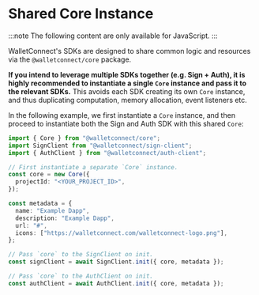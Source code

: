 # Shared Core Instance


:::note
The following content are only available for JavaScript.
:::

WalletConnect's SDKs are designed to share common logic and resources via the `@walletconnect/core` package.

**If you intend to leverage multiple SDKs together (e.g. Sign + Auth), it is highly recommended to instantiate
a single `Core` instance and pass it to the relevant SDKs.** This avoids each SDK creating its own `Core` instance,
and thus duplicating computation, memory allocation, event listeners etc.

In the following example, we first instantiate a `Core` instance, and then proceed to instantiate both the Sign
and Auth SDK with this shared `Core`:

```ts
import { Core } from "@walletconnect/core";
import SignClient from "@walletconnect/sign-client";
import { AuthClient } from "@walletconnect/auth-client";

// First instantiate a separate `Core` instance.
const core = new Core({
  projectId: "<YOUR_PROJECT_ID>",
});

const metadata = {
  name: "Example Dapp",
  description: "Example Dapp",
  url: "#",
  icons: ["https://walletconnect.com/walletconnect-logo.png"],
};

// Pass `core` to the SignClient on init.
const signClient = await SignClient.init({ core, metadata });

// Pass `core` to the AuthClient on init.
const authClient = await AuthClient.init({ core, metadata });
```

